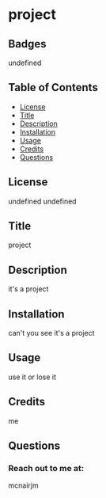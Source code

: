 # project
  ## Badges
  undefined

  ## Table of Contents
  * [License](#license)
  * [Title](#title)
  * [Description](#description)
  * [Installation](#installation)
  * [Usage](#usage)
  * [Credits](#credits)
  * [Questions](#questions)
  
  ## License
  undefined
  undefined

  ## Title
  project

  ## Description
  it's a project

  ## Installation
  can't you see it's a project

  ## Usage
  use it or lose it

  ## Credits
  me

  ## Questions
  ### Reach out to me at:
  mcnairjm

